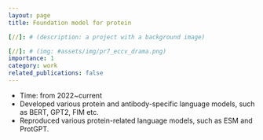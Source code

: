 ```yaml
---
layout: page
title: Foundation model for protein

[//]: # (description: a project with a background image)

[//]: # (img: #assets/img/pr7_eccv_drama.png)
importance: 1
category: work
related_publications: false
---
```

- Time: from 2022~current
- Developed various protein and antibody-specific language models, such as BERT, GPT2, FIM etc.
- Reproduced various protein-related language models, such as ESM and ProtGPT.
